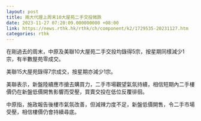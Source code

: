 ```yaml
---
layout: post
title: 兩大代理上周末10大屋苑二手交投微跌
date: 2023-11-27 07:20:09.000000000 +08:00
link: https://news.rthk.hk/rthk/ch/component/k2/1729535-20231127.htm
categories: rthk
---
```


在剛過去的周末，中原及美聯10大屋苑二手交投均錄得5宗，按星期同樣減少1宗，有半數屋苑零成交。

美聯15大屋苑錄得7宗成交，按星期亦減少1宗。

美聯表示，新盤陸續應市搶去購買力，二手市場觀望氣氛持續，相信短期內二手樓價仍在新盤低價開售影響而受壓，買賣交投在低位反覆徘徊。

中原指，施政報告後樓市氣氛改善，但減辣力度不足，新盤低價開售，令二手市場受壓，相信樓價仍會持續尋底。
